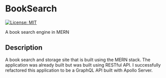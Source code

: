 # BookSearch

[![License: MIT](https://img.shields.io/badge/License-MIT-green.svg)](#license)

A book search engine in MERN

## Description

A book search and storage site that is built using the MERN stack. The application was already built but was built using RESTful API. I successfully refactored this application to be a GraphQL API built with Apollo Server.

